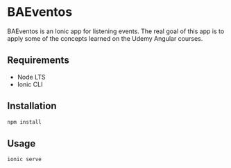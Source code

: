 # BAEventos
BAEventos is an Ionic app for listening events. The real goal of this app is to apply some of the concepts learned on the Udemy Angular courses.

## Requirements
- Node LTS
- Ionic CLI

## Installation
```bash
npm install
```

## Usage
```bash
ionic serve
```